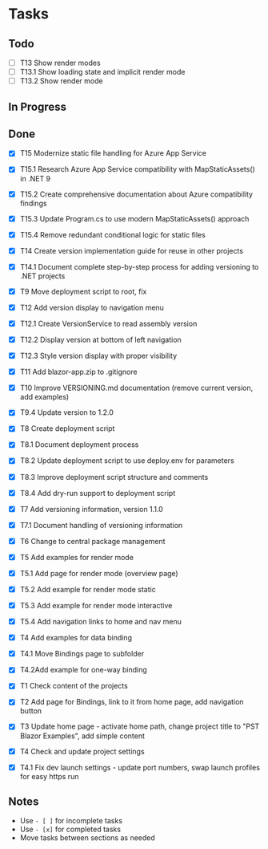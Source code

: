 # Tasks

## Todo

- [ ] T13 Show render modes
- [ ] T13.1 Show loading state and implicit render mode
- [ ] T13.2 Show render mode

## In Progress

## Done

- [x] T15 Modernize static file handling for Azure App Service
- [x] T15.1 Research Azure App Service compatibility with MapStaticAssets() in .NET 9
- [x] T15.2 Create comprehensive documentation about Azure compatibility findings
- [x] T15.3 Update Program.cs to use modern MapStaticAssets() approach
- [x] T15.4 Remove redundant conditional logic for static files

- [x] T14 Create version implementation guide for reuse in other projects
- [x] T14.1 Document complete step-by-step process for adding versioning to .NET projects

- [x] T9 Move deployment script to root, fix

- [x] T12 Add version display to navigation menu
- [x] T12.1 Create VersionService to read assembly version
- [x] T12.2 Display version at bottom of left navigation
- [x] T12.3 Style version display with proper visibility

- [x] T11 Add blazor-app.zip to .gitignore
- [x] T10 Improve VERSIONING.md documentation (remove current version, add examples)
- [x] T9.4 Update version to 1.2.0

- [x] T8 Create deployment script
- [x] T8.1 Document deployment process
- [x] T8.2 Update deployment script to use deploy.env for parameters
- [x] T8.3 Improve deployment script structure and comments
- [x] T8.4 Add dry-run support to deployment script

- [x] T7 Add versioning information, version 1.1.0
- [x] T7.1 Document handling of versioning information

- [x] T6 Change to central package management

- [x] T5 Add examples for render mode
- [x] T5.1 Add page for render mode (overview page)
- [x] T5.2 Add example for render mode static
- [x] T5.3 Add example for render mode interactive
- [x] T5.4 Add navigation links to home and nav menu

- [x] T4 Add examples for data binding
- [x] T4.1 Move Bindings page to subfolder
- [x] T4.2Add example for one-way binding

- [x] T1 Check content of the projects
- [x] T2 Add page for Bindings, link to it from home page, add navigation button
- [x] T3 Update home page - activate home path, change project title to "PST Blazor Examples", add simple content
- [x] T4 Check and update project settings
- [x] T4.1 Fix dev launch settings - update port numbers, swap launch profiles for easy https run

## Notes

- Use `- [ ]` for incomplete tasks
- Use `- [x]` for completed tasks
- Move tasks between sections as needed
